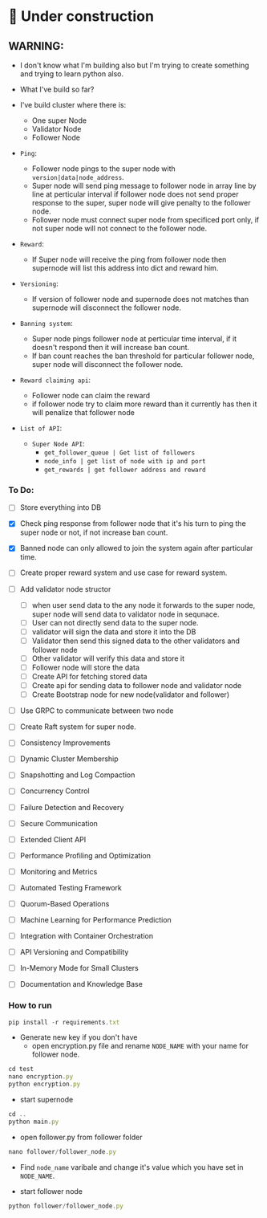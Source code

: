 # 🚧 Under construction
## WARNING:

- I don't know what I'm building also but I'm trying to create something and trying to learn python also.

- What I've build so far?

- I've build cluster where there is:
    - One super Node
    - Validator Node
    - Follower Node

- `Ping`:
    - Follower node pings to the super node with `version|data|node_address`.
    - Super node will send ping message to follower node in array line by line at perticular interval if follower node does not send proper response to the super, super node will give penalty to the follower node.
    - Follower node must connect super node from specificed port only, if not super node will not connect to the follower node.

- `Reward`:
    - If Super node will receive the ping from follower node then supernode will list this address into dict and reward him.

- `Versioning`:
    - If version of follower node and supernode does not matches than supernode will disconnect the follower node.

- `Banning system`:
    - Super node pings follower node at perticular time interval, if it doesn't respond then it will increase ban count.
    - If ban count reaches the ban threshold for particular follower node, super node will disconnect the follower node.

- `Reward claiming api`:
    - Follower node can claim the reward
    - if follower node try to claim more reward than it currently has then it will penalize that follower node

- `List of API`:
    - `Super Node API`:
        - `get_follower_queue | Get list of followers` 
        - `node_info | get list of node with ip and port`
        - `get_rewards | get follower address and reward`


### To Do:
- [ ] Store everything into DB
- [X] Check ping response from follower node that it's his turn to ping the super node or not, if not increase ban count.
- [X] Banned node can only allowed to join the system again after particular time.
- [ ] Create proper reward system and use case for reward system.
- [ ] Add validator node structor
    - [ ] when user send data to the any node it forwards to the super node, super node will send data to validator node in sequnace.
    - [ ] User can not directly send data to the super node.
    - [ ] validator will sign the data and store it into the DB
    - [ ] Validator then send this signed data to the other validators and follower node
    - [ ] Other validator will verify this data and store it
    - [ ] Follower node will store the data
    - [ ] Create API for fetching stored data
    - [ ] Create api for sending data to follower node and validator node
    - [ ] Create Bootstrap node for new node(validator and follower)
- [ ] Use GRPC to communicate between two node
- [ ] Create Raft system for super node.
- [ ] Consistency Improvements
- [ ] Dynamic Cluster Membership
- [ ] Snapshotting and Log Compaction
- [ ] Concurrency Control
- [ ] Failure Detection and Recovery
- [ ] Secure Communication
- [ ] Extended Client API
- [ ] Performance Profiling and Optimization
- [ ] Monitoring and Metrics
- [ ] Automated Testing Framework
- [ ] Quorum-Based Operations
- [ ] Machine Learning for Performance Prediction
- [ ] Integration with Container Orchestration
- [ ] API Versioning and Compatibility
- [ ] In-Memory Mode for Small Clusters
- [ ] Documentation and Knowledge Base



### How to run
```javascript
pip install -r requirements.txt
```

- Generate new key if you don't have
    - open encryption.py file and rename `NODE_NAME` with your name for follower node.
```javascript
cd test
nano encryption.py
python encryption.py
```

- start supernode
```javascript
cd ..
python main.py
```

- open follower.py from follower folder
```javascript
nano follower/follower_node.py
```
- Find `node_name` varibale and change it's value which you have set in `NODE_NAME`.

- start follower node
```javascript
python follower/follower_node.py
```
